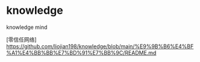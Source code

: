 # knowledge
knowledge mind

[零信任网络] <https://github.com/liojian198/knowledge/blob/main/%E9%9B%B6%E4%BF%A1%E4%BB%BB%E7%BD%91%E7%BB%9C/README.md>

[Google]: http://google.com/
